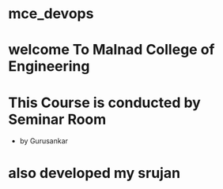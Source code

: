 # mce_devops

# welcome To Malnad College of Engineering

# This Course is conducted by Seminar Room
- by Gurusankar

# also developed my srujan 